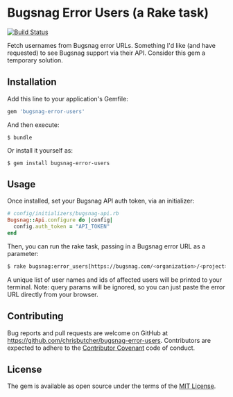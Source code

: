 # Bugsnag Error Users (a Rake task)
[![Build Status](https://api.travis-ci.org/repositories/chrisbutcher/bugsnag-error-users.svg)](https://travis-ci.org/chrisbutcher/bugsnag-error-users)

Fetch usernames from Bugsnag error URLs. Something I'd like (and have requested) to see Bugsnag support via their API. Consider this gem a temporary solution.

## Installation

Add this line to your application's Gemfile:

```ruby
gem 'bugsnag-error-users'
```

And then execute:

    $ bundle

Or install it yourself as:

    $ gem install bugsnag-error-users

## Usage

Once installed, set your Bugsnag API auth token, via an initializer:
```ruby
# config/initializers/bugsnag-api.rb
Bugsnag::Api.configure do |config|
  config.auth_token = "API_TOKEN"
end
```

Then, you can run the rake task, passing in a Bugsnag error URL as a parameter:
```bash
$ rake bugsnag:error_users[https://bugsnag.com/<organization>/<project>/errors/<error_id>]
```

A unique list of user names and ids of affected users will be printed to your terminal.
Note: query params will be ignored, so you can just paste the error URL directly from your browser.

## Contributing

Bug reports and pull requests are welcome on GitHub at https://github.com/chrisbutcher/bugsnag-error-users. Contributors are expected to adhere to the [Contributor Covenant](contributor-covenant.org) code of conduct.


## License

The gem is available as open source under the terms of the [MIT License](http://opensource.org/licenses/MIT).
